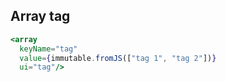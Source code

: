 ## Array tag

```jsx
<array
  keyName="tag"
  value={immutable.fromJS(["tag 1", "tag 2"])}
  ui="tag"/>
```
